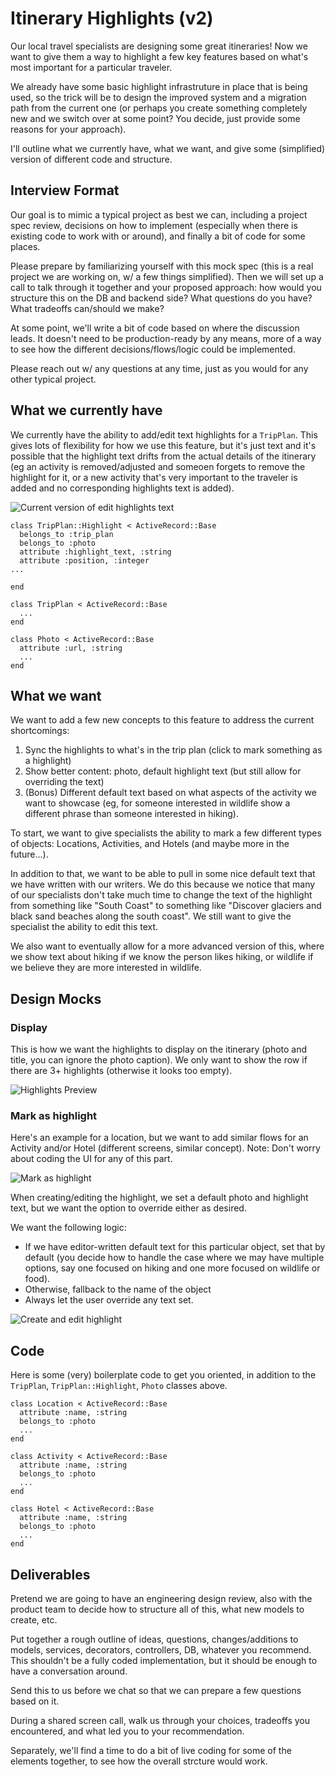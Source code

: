 # Itinerary Highlights (v2)
Our local travel specialists are designing some great itineraries! Now we want to give them a way to highlight a few key features based on what's most important for a particular traveler.

We already have some basic highlight infrastruture in place that is being used, so the trick will be to design the improved system and a migration path from the current one (or perhaps you create something completely new and we switch over at some point? You decide, just provide some reasons for your approach).

I'll outline what we currently have, what we want, and give some (simplified) version of different code and structure.

## Interview Format
Our goal is to mimic a typical project as best we can, including a project spec review, decisions on how to implement (especially when there is existing code to work with or around), and finally a bit of code for some places.

Please prepare by familiarizing yourself with this mock spec (this is a real project we are working on, w/ a few things simplified). Then we will set up a call to talk through it together and your proposed approach: how would you structure this on the DB and backend side? What questions do you have? What tradeoffs can/should we make? 

At some point, we'll write a bit of code based on where the discussion leads. It doesn't need to be production-ready by any means, more of a way to see how the different decisions/flows/logic could be implemented.

Please reach out w/ any questions at any time, just as you would for any other typical project.


## What we currently have
We currently have the ability to add/edit text highlights for a `TripPlan`. This gives lots of flexibility for how we use this feature, but it's just text and it's possible that the highlight text drifts from the actual details of the itinerary (eg an activity is removed/adjusted and someoen forgets to remove the highlight for it, or a new activity that's very important to the traveler is added and no corresponding highlights text is added).

![Current version of edit highlights text](images/itinerary_highlights/current_edit_highlights_text.png)


```
class TripPlan::Highlight < ActiveRecord::Base
  belongs_to :trip_plan
  belongs_to :photo
  attribute :highlight_text, :string
  attribute :position, :integer
...

end

class TripPlan < ActiveRecord::Base
  ...
end

class Photo < ActiveRecord::Base
  attribute :url, :string
  ...
end
```

## What we want
We want to add a few new concepts to this feature to address the current shortcomings:

1) Sync the highlights to what's in the trip plan (click to mark something as a highlight)
2) Show better content: photo, default highlight text (but still allow for overriding the text)
3) (Bonus) Different default text based on what aspects of the activity we want to showcase (eg, for someone interested in wildlife show a different phrase than someone interested in hiking).

To start, we want to give specialists the ability to mark a few different types of objects: Locations, Activities, and Hotels (and maybe more in the future...). 

In addition to that, we want to be able to pull in some nice default text that we have written with our writers. We do this because we notice that many of our specialists don't take much time to change the text of the highlight from something like "South Coast" to something like "Discover glaciers and black sand beaches along the south coast". We still want to give the specialist the ability to edit this text.

We also want to eventually allow for a more advanced version of this, where we show text about hiking if we know the person likes hiking, or wildlife if we believe they are more interested in wildlife.


## Design Mocks
### Display
This is how we want the highlights to display on the itinerary (photo and title, you can ignore the photo caption). 
We only want to show the row if there are 3+ highlights (otherwise it looks too empty).

![Highlights Preview](images/itinerary_highlights/highlights_preview.png)

### Mark as highlight
Here's an example for a location, but we want to add similar flows for an Activity and/or Hotel (different screens, similar concept). Note: Don't worry about coding the UI for any of this part.

![Mark as highlight](images/itinerary_highlights/add_as_highlight.png)


When creating/editing the highlight, we set a default photo and highlight text, but we want the option to override either as desired.

We want the following logic:
- If we have editor-written default text for this particular object, set that by default (you decide how to handle the case where we may have multiple options, say one focused on hiking and one more focused on wildlife or food).
- Otherwise, fallback to the name of the object
- Always let the user override any text set.


![Create and edit highlight](images/itinerary_highlights/create_highlight.png)

## Code
Here is some (very) boilerplate code to get you oriented, in addition to the `TripPlan`, `TripPlan::Highlight`, `Photo` classes above.

```
class Location < ActiveRecord::Base
  attribute :name, :string
  belongs_to :photo
  ...
end

class Activity < ActiveRecord::Base
  attribute :name, :string
  belongs_to :photo
  ...
end

class Hotel < ActiveRecord::Base
  attribute :name, :string
  belongs_to :photo
  ...
end

```

## Deliverables 
Pretend we are going to have an engineering design review, also with the product team to decide how to structure all of this, what new models to create, etc. 

Put together a rough outline of ideas, questions, changes/additions to models, services, decorators, controllers, DB, whatever you recommend. This shouldn't be a fully coded implementation, but it should be enough to have a conversation around.

Send this to us before we chat so that we can prepare a few questions based on it.

During a shared screen call, walk us through your choices, tradeoffs you encountered, and what led you to your recommendation.

Separately, we'll find a time to do a bit of live coding for some of the elements together, to see how the overall strcture would work.

